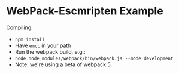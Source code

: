 # WebPack-Escmripten Example

Compiling: 

* `npm install`
* Have `emcc` in your path
* Run the webpack build, e.g.:
* `node node_modules/webpack/bin/webpack.js --mode development`
* Note: we're using a beta of webpack 5.


